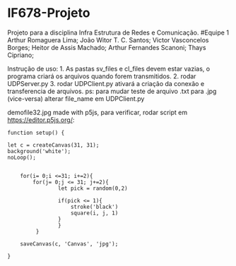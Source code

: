 # IF678-Projeto
Projeto para a disciplina Infra Estrutura de Redes e Comunicação.
#Equipe 1
Arthur Romaguera Lima;
João Witor T. C. Santos;
Victor Vasconcelos Borges;
Heitor de Assis Machado;
Arthur Fernandes Scanoni;
Thays Cipriano;

Instrução de uso:
	1. As pastas sv_files e cl_files devem estar vazias, o programa criará os arquivos quando forem transmitidos.
 	2. rodar UDPServer.py
	3. rodar UDPClient.py ativará a criação da conexão e transferencia de arquivos. 
	ps: para mudar teste de arquivo .txt para .jpg (vice-versa) alterar file_name em UDPClient.py

demofile32.jpg made with p5js, para verificar, rodar script em https://editor.p5js.org/:


	function setup() {
  
	let c = createCanvas(31, 31);
  	background('white');
  	noLoop();
  	
  
 		for(i= 0;i <=31; i+=2){
 	   		for(j= 0;j <= 31; j+=2){
      				let pick = random(0,2)
      
     		 		if(pick <= 1){
       					stroke('black')
        				square(i, j, 1)
      		 		}
    	    		}	
      		 }
  
  		saveCanvas(c, 'Canvas', 'jpg');

	}
